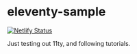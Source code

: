 # eleventy-sample

[![Netlify Status](https://api.netlify.com/api/v1/badges/628bb0e6-9165-469e-8de8-8155aef555ad/deploy-status)](https://app.netlify.com/sites/joyful-eclair-8848f4/deploys)

Just testing out 11ty, and following tutorials.
